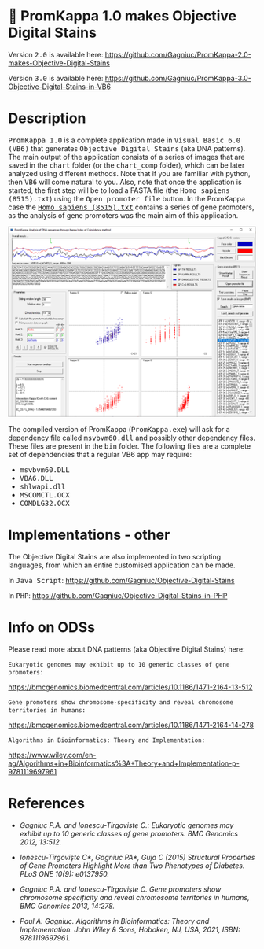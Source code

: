 # :dna: PromKappa 1.0 makes Objective Digital Stains

Version <kbd>2.0</kbd> is available here:
https://github.com/Gagniuc/PromKappa-2.0-makes-Objective-Digital-Stains

Version <kbd>3.0</kbd> is available here:
https://github.com/Gagniuc/PromKappa-3.0-Objective-Digital-Stains-in-VB6

# Description

<kbd>PromKappa 1.0</kbd> is a complete application made in <kbd>Visual Basic 6.0 (VB6)</kbd> that generates <kbd>Objective Digital Stains</kbd> (aka DNA patterns). The main output of the application consists of a series of images that are saved in the <kbd>chart</kbd> folder (or the <kbd>chart_comp</kbd> folder), which can be later analyzed using different methods. Note that if you are familiar with python, then <kbd>VB6</kbd> will come natural to you. Also, note that once the application is started, the first step will be to load a FASTA file (the <kbd>Homo sapiens (8515).txt</kbd>) using the <kbd>Open promoter file</kbd> button. In the PromKappa case the <a href="https://github.com/Gagniuc/PromKappa-1.0-makes-Objective-Digital-Stains/blob/main/Homo%20sapiens%20(8515).txt"><kbd>Homo sapiens (8515).txt</kbd></a> contains a series of gene promoters, as the analysis of gene promoters was the main aim of this application.

![screenshot](https://github.com/Gagniuc/PromKappa-1.0-makes-Objective-Digital-Stains/blob/main/img/Prom%20Kappa%20(gene%20promoters%20in%20eukaryotes).png?raw=true)

The compiled version of PromKappa (<kbd>PromKappa.exe</kbd>) will ask for a dependency file called <kbd>msvbvm60.dll</kbd> and possibly other dependency files. These files are present in the <kbd>bin</kbd> folder. The following files are a complete set of dependencies that a regular VB6 app may require:

- <kbd>msvbvm60.DLL</kbd>
- <kbd>VBA6.DLL</kbd>
- <kbd>shlwapi.dll</kbd>
- <kbd>MSCOMCTL.OCX</kbd>
- <kbd>COMDLG32.OCX</kbd>

# Implementations - other

The Objective Digital Stains are also implemented in two scripting languages, from which an entire customised application can be made.

In <kbd>Java Script</kbd>:
https://github.com/Gagniuc/Objective-Digital-Stains

In <kbd>PHP</kbd>:
https://github.com/Gagniuc/Objective-Digital-Stains-in-PHP

# Info on ODSs

 Please read more about DNA patterns (aka Objective Digital Stains) here:
 ```
 Eukaryotic genomes may exhibit up to 10 generic classes of gene promoters: 
 ```
 https://bmcgenomics.biomedcentral.com/articles/10.1186/1471-2164-13-512
 
 ```
 Gene promoters show chromosome-specificity and reveal chromosome territories in humans:
 ```
 https://bmcgenomics.biomedcentral.com/articles/10.1186/1471-2164-14-278
 
 ```
 Algorithms in Bioinformatics: Theory and Implementation:
 ```
 https://www.wiley.com/en-ag/Algorithms+in+Bioinformatics%3A+Theory+and+Implementation-p-9781119697961
 
# References

- <i>Gagniuc P.A. and Ionescu-Tirgoviste C.: Eukaryotic genomes may exhibit up to 10 generic classes of gene promoters. BMC Genomics 2012, 13:512.</i>

- <i>Ionescu-Tîrgovişte C*, Gagniuc PA*, Guja C (2015) Structural Properties of Gene Promoters Highlight More than Two Phenotypes of Diabetes. PLoS ONE 10(9): e0137950.</i>

- <i>Gagniuc P.A. and Ionescu-Tîrgovişte C. Gene promoters show chromosome specificity and reveal chromosome territories in humans, BMC Genomics 2013, 14:278.</i>

- <i>Paul A. Gagniuc. Algorithms in Bioinformatics: Theory and Implementation. John Wiley & Sons, Hoboken, NJ, USA, 2021, ISBN: 9781119697961.</i>

